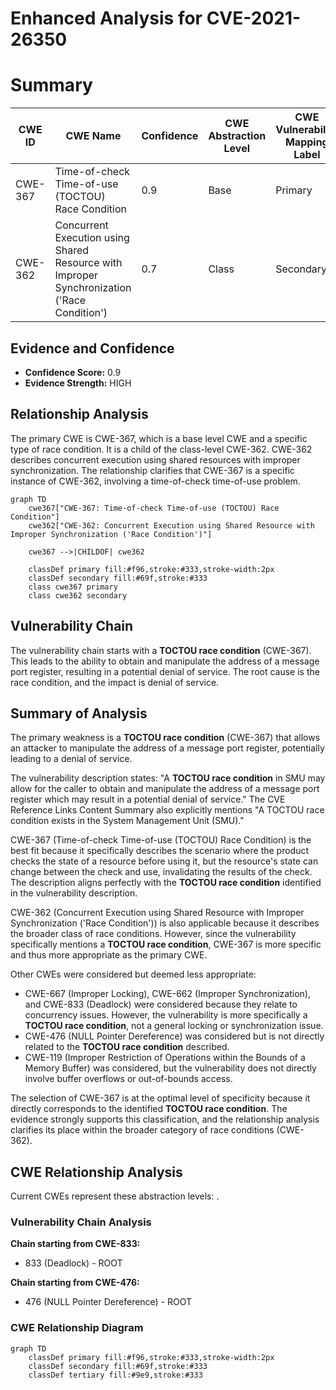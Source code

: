 # Enhanced Analysis for CVE-2021-26350

# Summary
| CWE ID | CWE Name | Confidence | CWE Abstraction Level | CWE Vulnerability Mapping Label | CWE-Vulnerability Mapping Notes |
|---|---|---|---|---|---|
| CWE-367 | Time-of-check Time-of-use (TOCTOU) Race Condition | 0.9 | Base | Primary | Allowed |
| CWE-362 | Concurrent Execution using Shared Resource with Improper Synchronization ('Race Condition') | 0.7 | Class | Secondary | Allowed-with-Review |

## Evidence and Confidence

*   **Confidence Score:** 0.9
*   **Evidence Strength:** HIGH

## Relationship Analysis
The primary CWE is CWE-367, which is a base level CWE and a specific type of race condition. It is a child of the class-level CWE-362. CWE-362 describes concurrent execution using shared resources with improper synchronization. The relationship clarifies that CWE-367 is a specific instance of CWE-362, involving a time-of-check time-of-use problem.

```mermaid
graph TD
    cwe367["CWE-367: Time-of-check Time-of-use (TOCTOU) Race Condition"]
    cwe362["CWE-362: Concurrent Execution using Shared Resource with Improper Synchronization ('Race Condition')"]
    
    cwe367 -->|CHILDOF| cwe362
    
    classDef primary fill:#f96,stroke:#333,stroke-width:2px
    classDef secondary fill:#69f,stroke:#333
    class cwe367 primary
    class cwe362 secondary
```

## Vulnerability Chain
The vulnerability chain starts with a **TOCTOU race condition** (CWE-367). This leads to the ability to obtain and manipulate the address of a message port register, resulting in a potential denial of service. The root cause is the race condition, and the impact is denial of service.

## Summary of Analysis
The primary weakness is a **TOCTOU race condition** (CWE-367) that allows an attacker to manipulate the address of a message port register, potentially leading to a denial of service.

The vulnerability description states: "A **TOCTOU race condition** in SMU may allow for the caller to obtain and manipulate the address of a message port register which may result in a potential denial of service." The CVE Reference Links Content Summary also explicitly mentions "A TOCTOU race condition exists in the System Management Unit (SMU)."

CWE-367 (Time-of-check Time-of-use (TOCTOU) Race Condition) is the best fit because it specifically describes the scenario where the product checks the state of a resource before using it, but the resource's state can change between the check and use, invalidating the results of the check. The description aligns perfectly with the **TOCTOU race condition** identified in the vulnerability description.

CWE-362 (Concurrent Execution using Shared Resource with Improper Synchronization ('Race Condition')) is also applicable because it describes the broader class of race conditions. However, since the vulnerability specifically mentions a **TOCTOU race condition**, CWE-367 is more specific and thus more appropriate as the primary CWE.

Other CWEs were considered but deemed less appropriate:

*   CWE-667 (Improper Locking), CWE-662 (Improper Synchronization), and CWE-833 (Deadlock) were considered because they relate to concurrency issues. However, the vulnerability is more specifically a **TOCTOU race condition**, not a general locking or synchronization issue.
*   CWE-476 (NULL Pointer Dereference) was considered but is not directly related to the **TOCTOU race condition** described.
*   CWE-119 (Improper Restriction of Operations within the Bounds of a Memory Buffer) was considered, but the vulnerability does not directly involve buffer overflows or out-of-bounds access.

The selection of CWE-367 is at the optimal level of specificity because it directly corresponds to the identified **TOCTOU race condition**. The evidence strongly supports this classification, and the relationship analysis clarifies its place within the broader category of race conditions (CWE-362).


## CWE Relationship Analysis

Current CWEs represent these abstraction levels: .


### Vulnerability Chain Analysis

**Chain starting from CWE-833:**
- 833 (Deadlock) - ROOT


**Chain starting from CWE-476:**
- 476 (NULL Pointer Dereference) - ROOT



### CWE Relationship Diagram

```mermaid
graph TD
    classDef primary fill:#f96,stroke:#333,stroke-width:2px
    classDef secondary fill:#69f,stroke:#333
    classDef tertiary fill:#9e9,stroke:#333
```